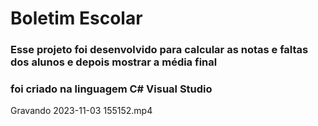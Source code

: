 # Boletim Escolar
### Esse projeto foi desenvolvido para calcular as notas e faltas dos alunos e depois mostrar a média final
### foi criado na linguagem C# Visual Studio


Gravando 2023-11-03 155152.mp4

